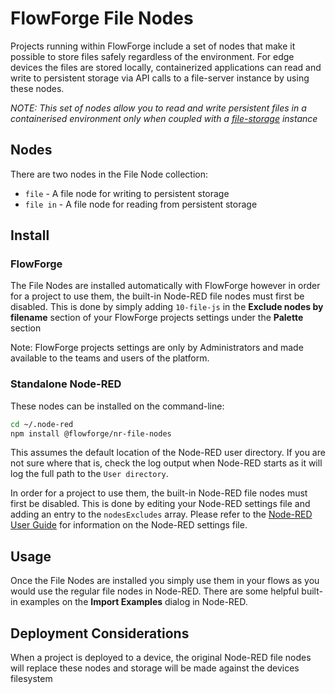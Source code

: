 # FlowForge File Nodes

Projects running within FlowForge include a set of nodes that make it possible
to store files safely regardless of the environment. For edge devices the files 
are stored locally, containerized applications can read and write to persistent 
storage via API calls to a file-server instance by using these nodes.

*NOTE: This set of nodes allow you to read and write persistent files in a containerised
environment only when coupled with a [file-storage](../install/file-storage/README.md) instance*


## Nodes

There are two nodes in the File Node collection:

- `file` - A file node for writing to persistent storage
- `file in` - A file node for reading from persistent storage

## Install

### FlowForge

The File Nodes are installed automatically with FlowForge however in order for a 
project to use them, the built-in Node-RED file nodes must first be disabled. 
This is done by simply adding `10-file-js` in the **Exclude nodes by filename** 
section of your FlowForge projects settings under  the **Palette** section

Note: FlowForge projects settings are only  by Administrators and made available to the teams and users of the platform.

### Standalone Node-RED

These nodes can be installed on the command-line:

```bash
cd ~/.node-red
npm install @flowforge/nr-file-nodes
```

This assumes the default location of the Node-RED user directory. If you are not
sure where that is, check the log output when Node-RED starts as it will log the
full path to the `User directory`.

In order for a project to use them, the built-in Node-RED file nodes must first be disabled. 
This is done by editing your Node-RED settings file and adding an entry to the 
`nodesExcludes` array. Please refer to the [Node-RED User Guide](https://nodered.org/docs/user-guide/) 
for information on the Node-RED settings file.

## Usage

Once the File Nodes are installed you simply use them in your flows as you would
use the regular file nodes in Node-RED. There are some helpful built-in examples
on the **Import Examples** dialog in Node-RED.

## Deployment Considerations

When a project is deployed to a device, the original Node-RED file nodes will
replace these nodes and storage will be made against the devices filesystem
